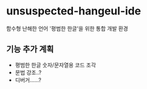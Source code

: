 # unsuspected-hangeul-ide
함수형 난해한 언어 '평범한 한글'을 위한 통합 개발 환경

## 기능 추가 계획
- 평범한 한글 숫자/문자열용 코드 조각
- 문법 강조..?
- 디버거......?
